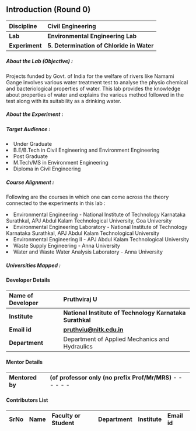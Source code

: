 ## Introduction (Round 0)

<b>Discipline</b> | <b>Civil Engineering</b>
:--|:--|
<b>Lab</b> | <b> Environmental Engineering Lab</b>
<b> Experiment</b> |  <b> 5. Determination of Chloride in Water </b>

<h5> About the Lab (Objective) : </h5>

Projects funded by Govt. of India for the welfare of rivers like Namami Gange involves various water treatment test to analyse the physio chemical and bacteriological properties of water. This lab provides the knowledge about properties of water and explains the various method followed in the test along with its suitability as a drinking water.

<h5> About the Experiment : </h5>

<h5> Target Audience : </h5>
<li>Under Graduate</li>
<li>B.E/B.Tech in Civil Engineering and Environment Engineering</li>
<li>Post Graduate</li>
<li>M.Tech/MS in Environment Engineering</li>
<li>Diploma in Civil Engineering</li>

<h5> Course Alignment : </h5>

Following are the courses in which one can come across the theory connected to the experiments in this lab :
<li>Environmental Engineering - National Institute of Technology Karnataka Surathkal, APJ Abdul Kalam Technological University, Goa University</li>
<li>Environmental Engineering Laboratory - National Institute of Technology Karnataka Surathkal, APJ Abdul Kalam Technological University </li>
<li>Environmental Engineering II - APJ Abdul Kalam Technological University</li>
<li>Waste Supply Engineering - Anna University</li>
<li>Water and Waste Water Analysis Laboratory - Anna University</li>

<h5> Universities Mapped : </h5>

#### Developer Details

<b>Name of Developer</b>  | <b> Pruthviraj U</b>
:--|:--|
<b> Institute</b>  | <b> National Institute of Technology Karnataka Surathkal</b>
<b> Email id</b> |     <b> pruthviu@nitk.edu.in</b>
<b> Department | Department of Applied Mechanics and Hydraulics

#### Mentor Details

<b>Mentored by | <b> (of professor only (no prefix Prof/Mr/MRS) - - - - - -
:--|:--|


#### Contributors List

SrNo | Name | Faculty or Student | Department| Institute | Email id
:--|:--|:--|:--|:--|:--|
